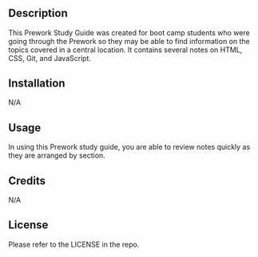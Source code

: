 # <Prework Study Guide Webpage>

## Description
This Prework Study Guide was created for boot camp students who were going through the Prework so they may be able to find information on the topics covered in a central location. It contains several notes on HTML, CSS, Git, and JavaScript.


## Installation

N/A

## Usage

In using this Prework study guide, you are able to review notes quickly as they are arranged by section.
## Credits

N/A

## License

Please refer to the LICENSE in the repo.


